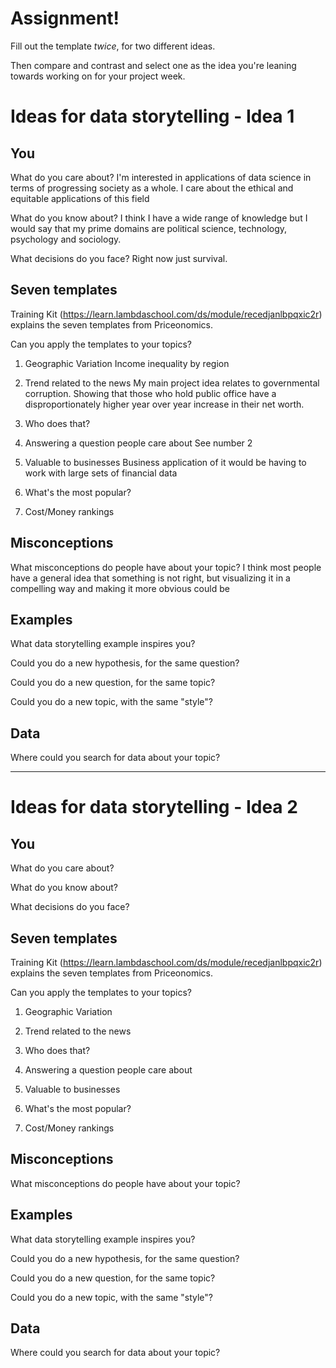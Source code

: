 # Assignment!

Fill out the template *twice*, for two different ideas.

Then compare and contrast and select one as the idea you're leaning towards
working on for your project week.


# Ideas for data storytelling - Idea 1

## You

What do you care about?
I'm interested in applications of data science in terms of progressing society as a whole. I care about the ethical and equitable applications of this field

What do you know about?
I think I have a wide range of knowledge but I would say that my prime domains are political science, technology, psychology and sociology.

What decisions do you face?
Right now just survival.

## Seven templates

Training Kit (https://learn.lambdaschool.com/ds/module/recedjanlbpqxic2r) explains the seven templates from Priceonomics.

Can you apply the templates to your topics? 

1. Geographic Variation
Income inequality by region

2. Trend related to the news
My main project idea relates to governmental corruption. Showing that those who hold public office have a disproportionately higher year over year increase in their net worth.

3. Who does that?


4. Answering a question people care about
See number 2

5. Valuable to businesses
Business application of it would be having to work with large sets of financial data

6. What's the most popular?


7. Cost/Money rankings


## Misconceptions

What misconceptions do people have about your topic?
I think most people have a general idea that something is not right, but visualizing it in a compelling way and making it more obvious could be 


## Examples

What data storytelling example inspires you?


Could you do a new hypothesis, for the same question?


Could you do a new question, for the same topic?


Could you do a new topic, with the same "style"?


## Data

Where could you search for data about your topic?

---

# Ideas for data storytelling - Idea 2

## You

What do you care about?


What do you know about?


What decisions do you face?


## Seven templates

Training Kit (https://learn.lambdaschool.com/ds/module/recedjanlbpqxic2r) explains the seven templates from Priceonomics.

Can you apply the templates to your topics? 

1. Geographic Variation


2. Trend related to the news


3. Who does that?


4. Answering a question people care about


5. Valuable to businesses


6. What's the most popular?


7. Cost/Money rankings


## Misconceptions

What misconceptions do people have about your topic?


## Examples

What data storytelling example inspires you?


Could you do a new hypothesis, for the same question?


Could you do a new question, for the same topic?


Could you do a new topic, with the same "style"?


## Data

Where could you search for data about your topic?
